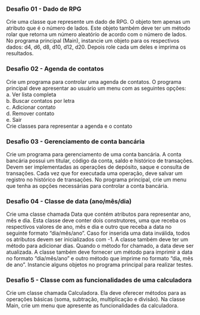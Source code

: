 ### Desafio 01 - Dado de RPG
Crie uma classe que represente um dado de RPG. O objeto tem apenas um atributo que é o número de lados. Este objeto também deve ter um método rolar que retorna um número aleatório de acordo com o número de lados. No programa principal (Main), instancie um objeto para os respectivos dados: d4, d6, d8, d10, d12, d20. Depois role cada um deles e imprima os resultados.

### Desafio 02 - Agenda de contatos
Crie um programa para controlar uma agenda de contatos. O programa principal
deve apresentar ao usuário um menu com as seguintes opções:  
 a. Ver lista completa  
 b. Buscar contatos por letra  
 c. Adicionar contato  
 d. Remover contato  
 e. Sair  
Crie classes para representar a agenda e o contato

### Desafio 03 - Gerenciamento de conta bancária
Crie um programa para gerenciamento de uma conta bancária. A conta bancária possui um titular, código da conta, saldo e histórico de transações. Devem ser implementadas
as operações de depósito, saque e consulta de transações. Cada vez que for executada uma operação, deve salvar um registro no histórico de transações. No programa
principal, crie um menu que tenha as opções necessárias para controlar a conta bancária.

### Desafio 04 - Classe de data (ano/mês/dia)
Crie uma classe chamada Data que contém atributos para representar ano, mês e dia. Esta classe deve conter dois construtores, uma que receba os respectivos valores de 
ano, mês e dia e outro que receba a data no seguinte formato “dia/mês/ano”. Caso for inserida uma data inválida, todos os atributos devem ser inicializados com -1. A 
classe também deve ter um método para adicionar dias. Quando o método for chamado, a data deve ser atualizada. A classe também deve fornecer um método para imprimir a 
data no formato “dia/mês/ano” e outro método que imprime no formato “dia, mês de ano”. Instancie alguns objetos no programa principal para realizar testes.

### Desafio 5 - Classe com as funcionalidades de uma calculadora
Crie um classe chamada Calculadora. Ela deve oferecer métodos para as operações básicas (soma, subtração, multiplicação e divisão). Na classe Main, crie um menu que
apresente as funcionalidades da calculadora.
